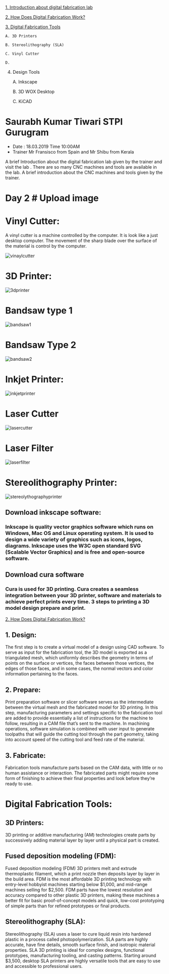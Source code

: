  
 [1. Introduction about digital fabrication lab](Introduction.md)

[2. How Does Digital Fabrication Work?](work.md)

[3. Digital Fabrication Tools](tools.md) 
    
    A. 3D Printers
    
    B. Stereolithography (SLA)
    
    C. Vinyl Cutter
    
    D. 

4. Design Tools
    
    A. Inkscape
    
    B. 3D WOX Desktop
    
    C. KiCAD    

# Saurabh Kumar Tiwari STPI Gurugram

- Date : 18.03.2019 Time 10:00AM
- Trainer Mr Fransisco from Spain and Mr Shibu from Kerala


A brief Introduction about the digital fabrication lab given by the trainer and visit the lab . There are so many CNC machines and tools are available in the lab. A brief introduction about the CNC machines and tools given by the trainer.


# Day 2 # Upload image

# Vinyl Cutter:

A vinyl cutter is a machine controlled by the computer. It is look like a just desktop computer. The movement of the sharp blade over the surface of the material is control by the computer.   

![vinaylcutter](img/vinaylcutter.jpg.jpeg)

 # 3D Printer:

![3dprinter](img/3dprinter.jpeg)

# Bandsaw type 1
![bandsaw1](img/bandsaw1.jpeg)

# Bandsaw Type 2

![bandsaw2](img/bandsaw2.jpeg)

# Inkjet Printer:

![inkjetprinter](img/inkjetprinter.jpeg)

# Laser Cutter

![lasercutter](img/lasercutter.jpeg)

# Laser Filter

![laserfilter](img/laserfilter.jpeg)

# Stereolithography Printer:

![stereolythographyprinter](img/stereolythographyprinter.jpeg)


## Download inkscape software:
### Inkscape is quality vector graphics software which runs on Windows, Mac OS and Linux operating system. It is used to design a wide variety of graphics such as icons, logos, diagrams. Inkscape uses the W3C open standard SVG (Scalable Vector Graphics)  and is free and open-source software.

## Download cura software
### Cura is used for 3D printing. Cura creates a seamless integration between your 3D printer, software and materials to achieve perfect prints every time. 3 steps to printing a 3D model design prepare and print.


[2. How Does Digital Fabrication Work?](digitalfabricationworks.md)

## 1. Design:

The first step is to create a virtual model of a design using CAD software. To serve as input for the fabrication tool, the 3D model is exported as a triangulated mesh, which uniformly describes the geometry in terms of points on the surface or vertices, the faces between those vertices, the edges of those faces, and in some cases, the normal vectors and color information pertaining to the faces.

## 2. Prepare:

Print preparation software or slicer software serves as the intermediate between the virtual mesh and the fabricated model for 3D printing. In this step, manufacturing parameters and settings specific to the fabrication tool are added to provide essentially a list of instructions for the machine to follow, resulting in a CAM file that’s sent to the machine. In machining operations, software simulation is combined with user input to generate toolpaths that will guide the cutting tool through the part geometry, taking into account speed of the cutting tool and feed rate of the material.

## 3. Fabricate:

Fabrication tools manufacture parts based on the CAM data, with little or no human assistance or interaction. The fabricated parts might require some form of finishing to achieve their final properties and look before they’re ready to use. 

# Digital Fabrication Tools:

## 3D Printers:

3D printing or additive manufacturing (AM) technologies create parts by successively adding material layer by layer until a physical part is created.

## Fused deposition modeling (FDM):

Fused deposition modeling (FDM) 3D printers melt and extrude thermoplastic filament, which a print nozzle then deposits layer by layer in the build area. FDM is the most affordable 3D printing technology with entry-level hobbyist machines starting below $1,000, and mid-range machines selling for $2,500. FDM parts have the lowest resolution and accuracy compared to other plastic 3D printers, making these machines a better fit for basic proof-of-concept models and quick, low-cost prototyping of simple parts than for refined prototypes or final products.

## Stereolithography (SLA):

Stereolithography (SLA) uses a laser to cure liquid resin into hardened plastic in a process called photopolymerization. SLA parts are highly accurate, have fine details, smooth surface finish, and isotropic material properties. SLA 3D printing is ideal for complex designs, functional prototypes, manufacturing tooling, and casting patterns. Starting around $3,500, desktop SLA printers are highly versatile tools that are easy to use and accessible to professional users.

